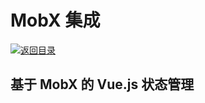 # MobX 集成

[![&#x8FD4;&#x56DE;&#x76EE;&#x5F55;](https://parg.co/U01)](https://parg.co/bWF)

## 基于 MobX 的 Vue.js 状态管理


